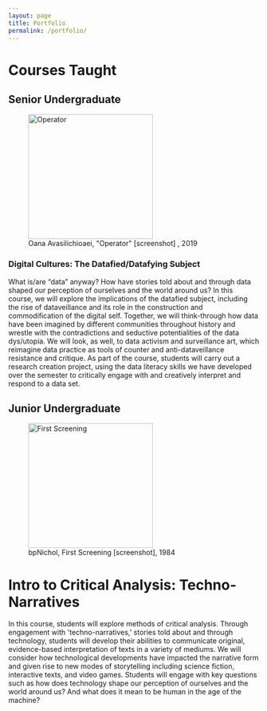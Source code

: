 ```yaml
---
layout: page
title: Portfolio
permalink: /portfolio/
---
```


# Courses Taught

## Senior Undergraduate

<figure>
<img src="../assets/img/operator.png" alt="Operator" height="250"/>
<figcaption>Oana Avasilichioaei, "Operator" [screenshot] , 2019</figcaption>
</figure>


### Digital Cultures: The Datafied/Datafying Subject

What is/are “data” anyway? How have stories told about and through data shaped our perception of ourselves and the world around us? In this course, we will explore the implications of the datafied subject, including the rise of dataveillance and its role in the construction and commodification of the digital self. Together, we will think-through how data have been imagined by different communities throughout history and wrestle with the contradictions and seductive potentialities of the data dys/utopia. We will look, as well, to data activism and surveillance art, which reimagine data practice as tools of counter and anti-dataveillance resistance and critique. As part of the course, students will carry out a research creation project, using the data literacy skills we have developed over the semester to critically engage with and creatively interpret and respond to a data set.

## Junior Undergraduate

<figure>
<img src="../assets/img/first-screening.png" alt="First Screening" height="250"/>
<figcaption>bpNichol, First Screening [screenshot], 1984</figcaption>
</figure>

# Intro to Critical Analysis: Techno-Narratives

In this course, students will explore methods of critical analysis. Through engagement with 'techno-narratives,' stories told about and through technology, students will develop their abilities to communicate original, evidence-based interpretation of texts in a variety of mediums. We will consider how technological developments have impacted the narrative form and given rise to new modes of storytelling including science fiction, interactive texts, and video games. Students will engage with key questions such as how does technology shape our perception of ourselves and the world around us? And what does it mean to be human in the age of the machine?
